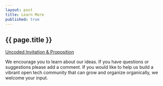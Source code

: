 ```yaml
---
layout: post
title: Learn More
published: true
---
```


<section id="learn_more" class="content-section text-center">
    <div class="banner-section">
    </div>
    <div class="row">
      <div class="col-md-8 col-md-offset-2">
        <h2>{{ page.title }}</h2>
        <p class="learn-more"><a href="https://goo.gl/xLs45s" rel=nofollow" target="_Blank"><i class="fa fa-file-text-o fa-2x"></i> Uncoded Invitation & Proposition</a></p><p>We encourage you to learn about our ideas. If you have questions or suggestions please add a comment.  If you would like to help us build a vibrant open tech community that can grow and organize organically, we welcome your input.</p>
      </div>
    </div>
    <div class="banner-section">
    </div>
</section>
